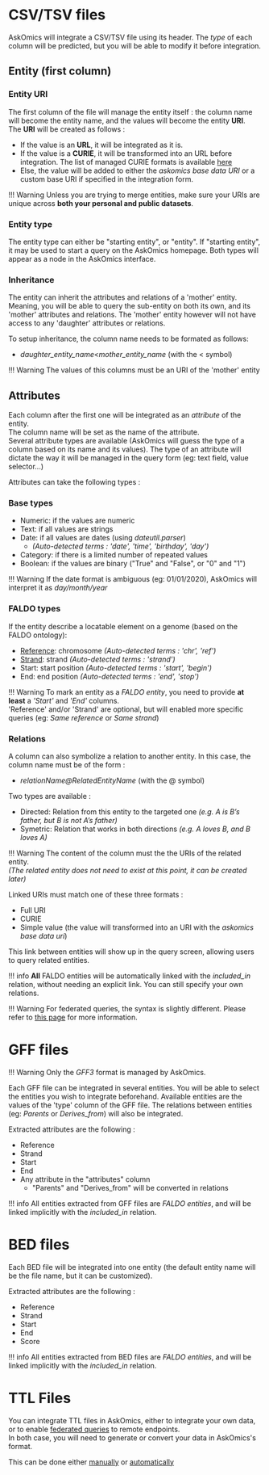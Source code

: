 # CSV/TSV files

AskOmics will integrate a CSV/TSV file using its header. The *type* of each column will be predicted, but you will be able to modify it before integration.


## Entity (first column)

### Entity URI

The first column of the file will manage the entity itself : the column name will become the entity name, and the values will become the entity **URI**.  
The **URI** will be created as follows :

* If the value is an **URL**, it will be integrated as it is.
* If the value is a **CURIE**, it will be transformed into an URL before integration. The list of managed CURIE formats is available [here](https://github.com/askomics/flaskomics/blob/master/askomics/libaskomics/prefix.cc.json)
* Else, the value will be added to either the *askomics base data URI* or a custom base URI if specified in the integration form.

!!! Warning
    Unless you are trying to merge entities, make sure your URIs are unique across **both your personal and public datasets**.

### Entity type

The entity type can either be "starting entity", or "entity". If "starting entity", it may be used to start a query on the AskOmics homepage. Both types will appear as a node in the AskOmics interface.

### Inheritance

The entity can inherit the attributes and relations of a 'mother' entity. Meaning, you will be able to query the sub-entity on both its own, and its 'mother' attributes and relations. The 'mother' entity however will not have access to any 'daughter' attributes or relations.

To setup inheritance, the column name needs to be formated as follows:   
* *daughter_entity_name*<*mother_entity_name* (with the < symbol)

!!! Warning
    The values of this columns must be an URI of the 'mother' entity

## Attributes

Each column after the first one will be integrated as an *attribute* of the entity.  
The column name will be set as the name of the attribute.  
Several attribute types are available (AskOmics will guess the type of a column based on its name and its values).
The type of an attribute will dictate the way it will be managed in the query form (eg: text field, value selector...)

Attributes can take the following types :

### Base types

- Numeric: if the values are numeric
- Text: if all values are strings
- Date: if all values are dates (using *dateutil.parser*)
  - *(Auto-detected terms : 'date', 'time', 'birthday', 'day')*
- Category: if there is a limited number of repeated values
- Boolean: if the values are binary ("True" and "False", or "0" and "1")

!!! Warning
    If the date format is ambiguous (eg: 01/01/2020), AskOmics will interpret it as *day/month/year*

### FALDO types

If the entity describe a locatable element on a genome (based on the FALDO ontology):

- [Reference](http://biohackathon.org/resource/faldo#reference): chromosome *(Auto-detected terms : 'chr', 'ref')*
- [Strand](http://biohackathon.org/resource/faldo#StrandedPosition): strand *(Auto-detected terms : 'strand')*
- Start: start position *(Auto-detected terms : 'start', 'begin')*
- End: end position *(Auto-detected terms : 'end', 'stop')*

!!! Warning
    To mark an entity as a *FALDO entity*, you need to provide **at least** a *'Start'* and *'End'* columns.  
    'Reference' and/or 'Strand' are optional, but will enabled more specific queries (eg: *Same reference* or  *Same strand*)

### Relations

A column can also symbolize a relation to another entity. In this case, the column name must be of the form :  

* *relationName@RelatedEntityName* (with the @ symbol)

Two types are available :

- Directed: Relation from this entity to the targeted one *(e.g. A is B’s father, but B is not A’s father)*
- Symetric: Relation that works in both directions *(e.g. A loves B, and B loves A)*

!!! Warning
    The content of the column must the the URIs of the related entity.  
    *(The related entity does not need to exist at this point, it can be created later)*

Linked URIs must match one of these three formats :

- Full URI
- CURIE
- Simple value (the value will transformed into an URI with the *askomics base data uri*)

This link between entities will show up in the query screen, allowing users to query related entities.

!!! info
    **All** FALDO entities will be automatically linked with the *included_in* relation, without needing an explicit link.
    You can still specify your own relations.

!!! Warning
    For federated queries, the syntax is slightly different. Please refer to [this page](abstraction.md#linking-your-own-data) for more information.


# GFF files

!!! Warning
    Only the *GFF3* format is managed by AskOmics.

Each GFF file can be integrated in several entities. You will be able to select the entities you wish to integrate beforehand. Available entities are the values of the 'type' column of the GFF file. The relations between entities (eg: *Parents* or *Derives_from*) will also be integrated.

Extracted attributes are the following :

- Reference
- Strand
- Start
- End
- Any attribute in the "attributes" column
  - "Parents" and "Derives_from" will be converted in relations

!!! info
    All entities extracted from GFF files are *FALDO entities*, and will be linked implicitly with the *included_in* relation.

# BED files

Each BED file will be integrated into one entity (the default entity name will be the file name, but it can be customized).

Extracted attributes are the following :

- Reference
- Strand
- Start
- End
- Score

!!! info
    All entities extracted from BED files are *FALDO entities*, and will be linked implicitly with the *included_in* relation.

# TTL Files

You can integrate TTL files in AskOmics, either to integrate your own data, or to enable [federated queries](federation.md) to remote endpoints.  
In both case, you will need to generate or convert your data in AskOmics's format.

This can be done either [manually](abstraction.md) or [automatically](federation.md#auto-generate-external-abstraction-with-abstractor)

